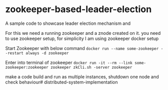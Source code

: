 # zookeeper-based-leader-election
A sample code to showcase leader election mechanism and

For this we need a running zookeeper and a znode created on it. you need to use zookeeper setup, for simplicity 
I am using zookeeper docker setup

Start Zookeeper  with below command
``
docker run --name some-zookeeper --restart always -d zookeeper
``

Enter into terminal of zookeeper
``
docker run -it --rm --link some-zookeeper:zookeeper zookeeper zkCli.sh -server zookeeper
``

make a code build and run as multiple instances, shutdown one node and check behaviour# distributed-system-implementation
